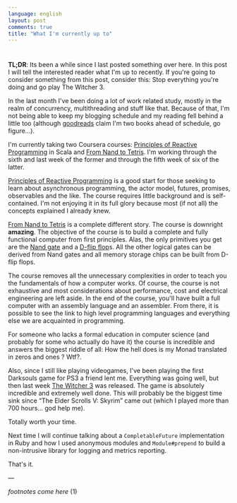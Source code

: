 ```yaml
---
language: english
layout: post
comments: true
title: "What I'm currently up to"
---
```


# <p hidden>what-im-currently-up-to<p hidden>

**TL;DR**: Its been a while since I last posted something over here. In this
post I will tell the interested reader what I'm up to recently. If you're
going to consider something from this post, consider this: Stop everything
you're doing and go play The Witcher 3.

<span class="underline"><p hidden>excerpt-separator<p hidden></span>

In the last month I've been doing a lot of work related study, mostly in the
realm of concurrency, multithreading and stuff like that. Because of that, I'm
not being able to keep my blogging schedule and my reading fell behind a
little too (although [goodreads](https://www.goodreads.com/challenges/3082-2015-reading-challenge) claim I'm two books ahead of schedule, go
figure&#x2026;).

I'm currently taking two Coursera courses: [Principles of Reactive Programming](https://www.coursera.org/course/reactive)
in Scala and [From Nand to Tetris](https://www.coursera.org/course/nand2tetris1). I'm working through the sixth and last week
of the former and through the fifth week of six of the latter.

[Principles of Reactive Programming](https://www.coursera.org/course/reactive) is a good start for those seeking to learn
about asynchronous programming, the actor model, futures, promises,
observables and the like. The course requires little background and is
self-contained. I'm not enjoying it in its full glory because most (if not
all) the concepts explained I already knew.

[From Nand to Tetris](https://www.coursera.org/course/nand2tetris1) is a complete different story. The course is downright
**amazing**. The objective of the course is to build a complete and fully
functional computer from first principles. Alas, the only primitives you get
are the [Nand gate](http://en.wikipedia.org/wiki/NAND_gate) and a [D-flip flop](http://en.wikipedia.org/wiki/Flip-flop_%2528electronics%2529)s. All the other logical gates can be
derived from Nand gates and all memory storage chips can be built from D-flip
flops.

The course removes all the unnecessary complexities in order to teach you the
fundamentals of how a computer works. Of course, the course is not exhaustive
and most considerations about performance, cost and electrical engineering are
left aside. In the end of the course, you'll have built a full computer with
an assembly language and an assembler. From there, it is possible to see the
link to high level programming languages and everything else we are acquainted
in programming.

For someone who lacks a formal education in computer science (and probably for
some who actually do have it) the course is incredible and answers the biggest
riddle of all: How the hell does is my Monad translated in zeros and ones ?
Wtf?.

Also, since I still like playing videogames, I've been playing the first
Darksouls game for PS3 a friend lent me. Everything was going well, but then
last week [The Witcher 3](http://www.pcgamer.com/the-witcher-3-wild-hunt-launch-cinematic-is-here/) was released. The game is absolutely incredible and
extremely well done. This will probably be the biggest time sink since “The
Elder Scrolls V: Skyrim” came out (which I played more than 700 hours&#x2026; god
help me).

Totally worth your time.

Next time I will continue talking about a `CompletableFuture` implementation
in Ruby and how I used anonymous modules and `Module#prepend` to build a
non-intrusive library for logging and metrics reporting.

That's it.

&#x2014;

*footnotes come here* (1)
